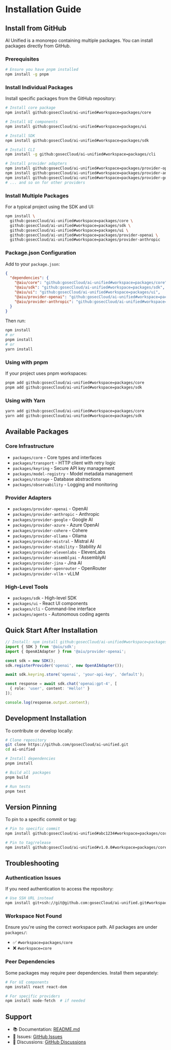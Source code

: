 # Installation Guide

## Install from GitHub

AI Unified is a monorepo containing multiple packages. You can install packages directly from GitHub.

### Prerequisites

```bash
# Ensure you have pnpm installed
npm install -g pnpm
```

### Install Individual Packages

Install specific packages from the GitHub repository:

```bash
# Install core package
npm install github:gosecCloud/ai-unified#workspace=packages/core

# Install UI components
npm install github:gosecCloud/ai-unified#workspace=packages/ui

# Install SDK
npm install github:gosecCloud/ai-unified#workspace=packages/sdk

# Install CLI
npm install -g github:gosecCloud/ai-unified#workspace=packages/cli

# Install provider adapters
npm install github:gosecCloud/ai-unified#workspace=packages/provider-openai
npm install github:gosecCloud/ai-unified#workspace=packages/provider-anthropic
npm install github:gosecCloud/ai-unified#workspace=packages/provider-google
# ... and so on for other providers
```

### Install Multiple Packages

For a typical project using the SDK and UI:

```bash
npm install \
  github:gosecCloud/ai-unified#workspace=packages/core \
  github:gosecCloud/ai-unified#workspace=packages/sdk \
  github:gosecCloud/ai-unified#workspace=packages/ui \
  github:gosecCloud/ai-unified#workspace=packages/provider-openai \
  github:gosecCloud/ai-unified#workspace=packages/provider-anthropic
```

### Package.json Configuration

Add to your `package.json`:

```json
{
  "dependencies": {
    "@aiu/core": "github:gosecCloud/ai-unified#workspace=packages/core",
    "@aiu/sdk": "github:gosecCloud/ai-unified#workspace=packages/sdk",
    "@aiu/ui": "github:gosecCloud/ai-unified#workspace=packages/ui",
    "@aiu/provider-openai": "github:gosecCloud/ai-unified#workspace=packages/provider-openai",
    "@aiu/provider-anthropic": "github:gosecCloud/ai-unified#workspace=packages/provider-anthropic"
  }
}
```

Then run:

```bash
npm install
# or
pnpm install
# or
yarn install
```

### Using with pnpm

If your project uses pnpm workspaces:

```bash
pnpm add github:gosecCloud/ai-unified#workspace=packages/core
pnpm add github:gosecCloud/ai-unified#workspace=packages/sdk
```

### Using with Yarn

```bash
yarn add github:gosecCloud/ai-unified#workspace=packages/core
yarn add github:gosecCloud/ai-unified#workspace=packages/sdk
```

## Available Packages

### Core Infrastructure
- `packages/core` - Core types and interfaces
- `packages/transport` - HTTP client with retry logic
- `packages/keyring` - Secure API key management
- `packages/model-registry` - Model metadata management
- `packages/storage` - Database abstractions
- `packages/observability` - Logging and monitoring

### Provider Adapters
- `packages/provider-openai` - OpenAI
- `packages/provider-anthropic` - Anthropic
- `packages/provider-google` - Google AI
- `packages/provider-azure` - Azure OpenAI
- `packages/provider-cohere` - Cohere
- `packages/provider-ollama` - Ollama
- `packages/provider-mistral` - Mistral AI
- `packages/provider-stability` - Stability AI
- `packages/provider-elevenlabs` - ElevenLabs
- `packages/provider-assemblyai` - AssemblyAI
- `packages/provider-jina` - Jina AI
- `packages/provider-openrouter` - OpenRouter
- `packages/provider-vllm` - vLLM

### High-Level Tools
- `packages/sdk` - High-level SDK
- `packages/ui` - React UI components
- `packages/cli` - Command-line interface
- `packages/agents` - Autonomous coding agents

## Quick Start After Installation

```typescript
// Install: npm install github:gosecCloud/ai-unified#workspace=packages/sdk
import { SDK } from '@aiu/sdk';
import { OpenAIAdapter } from '@aiu/provider-openai';

const sdk = new SDK();
sdk.registerProvider('openai', new OpenAIAdapter());

await sdk.keyring.store('openai', 'your-api-key', 'default');

const response = await sdk.chat('openai:gpt-4', [
  { role: 'user', content: 'Hello!' }
]);

console.log(response.output.content);
```

## Development Installation

To contribute or develop locally:

```bash
# Clone repository
git clone https://github.com/gosecCloud/ai-unified.git
cd ai-unified

# Install dependencies
pnpm install

# Build all packages
pnpm build

# Run tests
pnpm test
```

## Version Pinning

To pin to a specific commit or tag:

```bash
# Pin to specific commit
npm install github:gosecCloud/ai-unified#abc1234#workspace=packages/core

# Pin to tag/release
npm install github:gosecCloud/ai-unified#v1.0.0#workspace=packages/core
```

## Troubleshooting

### Authentication Issues

If you need authentication to access the repository:

```bash
# Use SSH URL instead
npm install git+ssh://git@github.com:gosecCloud/ai-unified.git#workspace=packages/core
```

### Workspace Not Found

Ensure you're using the correct workspace path. All packages are under `packages/`:
- ✅ `#workspace=packages/core`
- ❌ `#workspace=core`

### Peer Dependencies

Some packages may require peer dependencies. Install them separately:

```bash
# For UI components
npm install react react-dom

# For specific providers
npm install node-fetch  # if needed
```

## Support

- 📚 Documentation: [README.md](./README.md)
- 🐛 Issues: [GitHub Issues](https://github.com/gosecCloud/ai-unified/issues)
- 💬 Discussions: [GitHub Discussions](https://github.com/gosecCloud/ai-unified/discussions)
